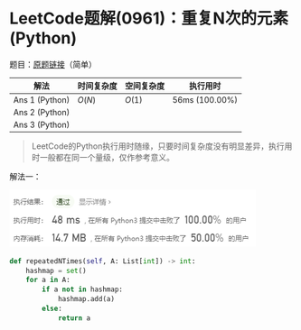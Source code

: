 # LeetCode题解(0961)：重复N次的元素(Python)

题目：[原题链接](https://leetcode-cn.com/problems/n-repeated-element-in-size-2n-array/)（简单）

| 解法           | 时间复杂度 | 空间复杂度 | 执行用时       |
| -------------- | ---------- | ---------- | -------------- |
| Ans 1 (Python) | $O(N)$     | $O(1)$     | 56ms (100.00%) |
| Ans 2 (Python) |            |            |                |
| Ans 3 (Python) |            |            |                |

>  LeetCode的Python执行用时随缘，只要时间复杂度没有明显差异，执行用时一般都在同一个量级，仅作参考意义。

解法一：

![LeetCode题解(0961)：截图1](LeetCode题解(0961)：截图1.png)

```python
def repeatedNTimes(self, A: List[int]) -> int:
    hashmap = set()
    for a in A:
        if a not in hashmap:
            hashmap.add(a)
        else:
            return a
```